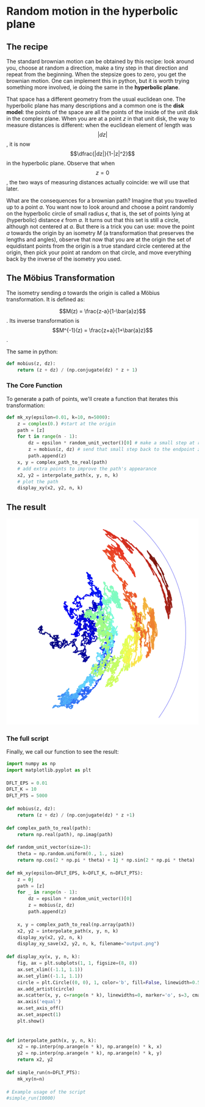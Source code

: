 # Random motion in the hyperbolic plane

## The recipe

The standard brownian motion can be obtained by this recipe: look around you, choose at random a direction, make a
tiny step in that direction and repeat from the beginning. When the stepsize goes to zero, you get the brownian motion.
One can implement this in python, but it is worth trying something more involved, ie doing the same in the **hyperbolic plane**.

That space has a different geometry from the usual euclidean one. The hyperbolic plane has many descriptions and
a common one is the **disk model**: the points of the space are all the points of the inside of the
unit disk in the complex plane. When you are at a point $z$ in that unit disk, the way to measure distances
is different: when the euclidean element of length was $$|dz|$$, it is now $$\dfrac{|dz|}{1-|z|^2}$$ in the
hyperbolic plane. Observe that when $$z=0$$, the two ways of measuring distances actually coincide: we will use that later. 

What are the consequences for a brownian path? Imagine that you travelled up to a point $a$. You want now to look around and choose a point randomly on the hyperbolic circle of small radius $\epsilon$, that is, the set of points lying at (hyperbolic) distance $\epsilon$ from $a$. It turns out that this set is still a circle, although not centered at $a$. But there is a trick you can use: move the point $a$ towards the origin by an isometry $M$ (a transformation that preserves the lengths and angles), observe that now that you are at the origin the set of equidistant points from the origin is a true standard circle centered at the origin, then pick your point at random on that circle, and move everything back by the inverse of the isometry you used. 



## The Möbius Transformation
The isometry sending $a$ towards the origin is called a Möbius transformation. It is defined as:

$$M(z) = \frac{z-a}{1-\bar{a}z}$$. 
Its inverse transformation is
$$M^{-1}(z) = \frac{z+a}{1+\bar{a}z}$$.

The same in python:

```python
def mobius(z, dz):
    return (z + dz) / (np.conjugate(dz) * z + 1)
```



### The Core Function


To generate a path of points, we'll create a function that iterates this transformation:

```python
def mk_xy(epsilon=0.01, k=10, n=5000):
    z = complex(0.) #start at the origin
    path = [z]
    for t in range(n - 1):
        dz = epsilon * random_unit_vector()[0] # make a small step at random, from the origin
        z = mobius(z, dz) # send that small step back to the endpoint z of the path
        path.append(z)
    x, y = complex_path_to_real(path)
    # add extra points to improve the path's appearance
    x2, y2 = interpolate_path(x, y, n, k)
    # plot the path
    display_xy(x2, y2, n, k)
```

## The result

![Image of hyperbolic brownian motion](images/brownian_hyperbolic.png)


### The full script

Finally, we call our function to see the result:

```python
import numpy as np
import matplotlib.pyplot as plt

DFLT_EPS = 0.01
DFLT_K = 10
DFLT_PTS = 5000

def mobius(z, dz):
    return (z + dz) / (np.conjugate(dz) * z +1)

def complex_path_to_real(path):
    return np.real(path), np.imag(path)

def random_unit_vector(size=1):
    theta = np.random.uniform(0., 1., size)
    return np.cos(2 * np.pi * theta) + 1j * np.sin(2 * np.pi * theta)

def mk_xy(epsilon=DFLT_EPS, k=DFLT_K, n=DFLT_PTS):
    z = 0j
    path = [z]
    for _ in range(n - 1):
        dz = epsilon * random_unit_vector()[0]
        z = mobius(z, dz)
        path.append(z)
    
    x, y = complex_path_to_real(np.array(path))
    x2, y2 = interpolate_path(x, y, n, k)
    display_xy(x2, y2, n, k)
    display_xy_save(x2, y2, n, k, filename="output.png")

def display_xy(x, y, n, k):
    fig, ax = plt.subplots(1, 1, figsize=(8, 8))
    ax.set_xlim((-1.1, 1.1))
    ax.set_ylim((-1.1, 1.1))
    circle = plt.Circle((0, 0), 1, color='b', fill=False, linewidth=0.5)
    ax.add_artist(circle)
    ax.scatter(x, y, c=range(n * k), linewidths=0, marker='o', s=3, cmap=plt.cm.jet)
    ax.axis('equal')
    ax.set_axis_off()
    ax.set_aspect(1)
    plt.show()
    

def interpolate_path(x, y, n, k):
    x2 = np.interp(np.arange(n * k), np.arange(n) * k, x)
    y2 = np.interp(np.arange(n * k), np.arange(n) * k, y)
    return x2, y2

def simple_run(n=DFLT_PTS):
    mk_xy(n=n)

# Example usage of the script
#simple_run(10000)

```
